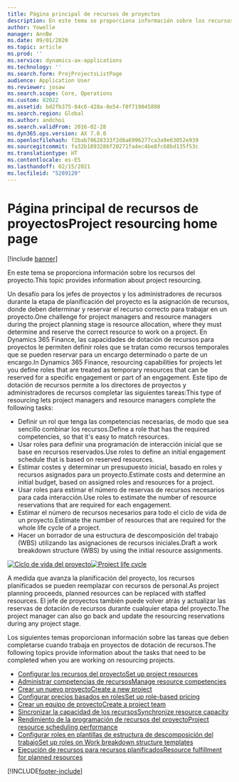 ```yaml
---
title: Página principal de recursos de proyectos
description: En este tema se proporciona información sobre los recursos del proyecto.
author: Yowelle
manager: AnnBe
ms.date: 09/01/2020
ms.topic: article
ms.prod: ''
ms.service: dynamics-ax-applications
ms.technology: ''
ms.search.form: ProjProjectsListPage
audience: Application User
ms.reviewer: josaw
ms.search.scope: Core, Operations
ms.custom: 82022
ms.assetid: bd2fb375-84c6-428a-8e54-f0f719045898
ms.search.region: Global
ms.author: andchoi
ms.search.validFrom: 2016-02-28
ms.dyn365.ops.version: AX 7.0.0
ms.openlocfilehash: f2bab78628333f2d8a6996277ca3a9e63052e939
ms.sourcegitcommit: fa32b1893286f20271fa4ec4be8fc68bd135f53c
ms.translationtype: HT
ms.contentlocale: es-ES
ms.lasthandoff: 02/15/2021
ms.locfileid: "5289120"
---
```

# <a name="project-resourcing-home-page"></a><span data-ttu-id="485d9-103">Página principal de recursos de proyectos</span><span class="sxs-lookup"><span data-stu-id="485d9-103">Project resourcing home page</span></span>

[!include [banner](../includes/banner.md)]

<span data-ttu-id="485d9-104">En este tema se proporciona información sobre los recursos del proyecto.</span><span class="sxs-lookup"><span data-stu-id="485d9-104">This topic provides information about project resourcing.</span></span>

<span data-ttu-id="485d9-105">Un desafío para los jefes de proyectos y los administradores de recursos durante la etapa de planificación del proyecto es la asignación de recursos, donde deben determinar y reservar el recurso correcto para trabajar en un proyecto.</span><span class="sxs-lookup"><span data-stu-id="485d9-105">One challenge for project managers and resource managers during the project planning stage is resource allocation, where they must determine and reserve the correct resource to work on a project.</span></span> <span data-ttu-id="485d9-106">En Dynamics 365 Finance, las capacidades de dotación de recursos para proyectos le permiten definir roles que se tratan como recursos temporales que se pueden reservar para un encargo determinado o parte de un encargo.</span><span class="sxs-lookup"><span data-stu-id="485d9-106">In Dynamics 365 Finance, resourcing capabilities for projects let you define roles that are treated as temporary resources that can be reserved for a specific engagement or part of an engagement.</span></span> <span data-ttu-id="485d9-107">Este tipo de dotación de recursos permite a los directores de proyectos y administradores de recursos completar las siguientes tareas:</span><span class="sxs-lookup"><span data-stu-id="485d9-107">This type of resourcing lets project managers and resource managers complete the following tasks:</span></span>

- <span data-ttu-id="485d9-108">Definir un rol que tenga las competencias necesarias, de modo que sea sencillo combinar los recursos.</span><span class="sxs-lookup"><span data-stu-id="485d9-108">Define a role that has the required competencies, so that it's easy to match resources.</span></span>
- <span data-ttu-id="485d9-109">Usar roles para definir una programación de interacción inicial que se base en recursos reservados.</span><span class="sxs-lookup"><span data-stu-id="485d9-109">Use roles to define an initial engagement schedule that is based on reserved resources.</span></span>
- <span data-ttu-id="485d9-110">Estimar costes y determinar un presupuesto inicial, basado en roles y recursos asignados para un proyecto.</span><span class="sxs-lookup"><span data-stu-id="485d9-110">Estimate costs and determine an initial budget, based on assigned roles and resources for a project.</span></span>
- <span data-ttu-id="485d9-111">Usar roles para estimar el número de reservas de recursos necesarios para cada interacción.</span><span class="sxs-lookup"><span data-stu-id="485d9-111">Use roles to estimate the number of resource reservations that are required for each engagement.</span></span>
- <span data-ttu-id="485d9-112">Estimar el número de recursos necesarios para todo el ciclo de vida de un proyecto.</span><span class="sxs-lookup"><span data-stu-id="485d9-112">Estimate the number of resources that are required for the whole life cycle of a project.</span></span>
- <span data-ttu-id="485d9-113">Hacer un borrador de una estructura de descomposición del trabajo (WBS) utilizando las asignaciones de recursos iniciales.</span><span class="sxs-lookup"><span data-stu-id="485d9-113">Draft a work breakdown structure (WBS) by using the initial resource assignments.</span></span>

<span data-ttu-id="485d9-114">[![Ciclo de vida del proyecto](./media/projectresourcing02-1024x812.jpg)](./media/projectresourcing02.jpg)</span><span class="sxs-lookup"><span data-stu-id="485d9-114">[![Project life cycle](./media/projectresourcing02-1024x812.jpg)](./media/projectresourcing02.jpg)</span></span>

<span data-ttu-id="485d9-115">A medida que avanza la planificación del proyecto, los recursos planificados se pueden reemplazar con recursos de personal.</span><span class="sxs-lookup"><span data-stu-id="485d9-115">As project planning proceeds, planned resources can be replaced with staffed resources.</span></span> <span data-ttu-id="485d9-116">El jefe de proyectos también puede volver atrás y actualizar las reservas de dotación de recursos durante cualquier etapa del proyecto.</span><span class="sxs-lookup"><span data-stu-id="485d9-116">The project manager can also go back and update the resourcing reservations during any project stage.</span></span>

<span data-ttu-id="485d9-117">Los siguientes temas proporcionan información sobre las tareas que deben completarse cuando trabaja en proyectos de dotación de recursos.</span><span class="sxs-lookup"><span data-stu-id="485d9-117">The following topics provide information about the tasks that need to be completed when you are working on resourcing projects.</span></span>

- [<span data-ttu-id="485d9-118">Configurar los recursos del proyecto</span><span class="sxs-lookup"><span data-stu-id="485d9-118">Set up project resources</span></span>](set-up-project-resources.md)
- [<span data-ttu-id="485d9-119">Administrar competencias de recursos</span><span class="sxs-lookup"><span data-stu-id="485d9-119">Manage resource competencies</span></span>](manage-resource-competencies.md)
- [<span data-ttu-id="485d9-120">Crear un nuevo proyecto</span><span class="sxs-lookup"><span data-stu-id="485d9-120">Create a new project</span></span>](create-new-project.md)
- [<span data-ttu-id="485d9-121">Configurar precios basados en roles</span><span class="sxs-lookup"><span data-stu-id="485d9-121">Set up role-based pricing</span></span>](set-up-role-based-pricing.md)
- [<span data-ttu-id="485d9-122">Crear un equipo de proyecto</span><span class="sxs-lookup"><span data-stu-id="485d9-122">Create a project team</span></span>](create-project-team.md)
- [<span data-ttu-id="485d9-123">Sincronizar la capacidad de los recursos</span><span class="sxs-lookup"><span data-stu-id="485d9-123">Synchronize resource capacity</span></span>](synchronize-resource-capacity.md)
- [<span data-ttu-id="485d9-124">Rendimiento de la programación de recursos del proyecto</span><span class="sxs-lookup"><span data-stu-id="485d9-124">Project resource scheduling performance</span></span>](project-scheduling-performance.md)
- [<span data-ttu-id="485d9-125">Configurar roles en plantillas de estructura de descomposición del trabajo</span><span class="sxs-lookup"><span data-stu-id="485d9-125">Set up roles on Work breakdown structure templates</span></span>](set-up-roles-wbs-template.md)
- [<span data-ttu-id="485d9-126">Ejecución de recursos para recursos planificados</span><span class="sxs-lookup"><span data-stu-id="485d9-126">Resource fulfillment for planned resources</span></span>](resource-fulfillment-planned-resources.md)


[!INCLUDE[footer-include](../includes/footer-banner.md)]